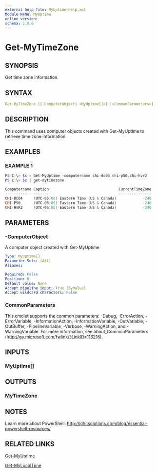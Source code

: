 ```yaml
---
external help file: MyUptime-help.xml
Module Name: MyUptime
online version:
schema: 2.0.0
---
```


# Get-MyTimeZone

## SYNOPSIS

Get time zone information.

## SYNTAX

```yaml
Get-MyTimeZone [[-ComputerObject] <MyUptime[]>] [<CommonParameters>]
```

## DESCRIPTION

This command uses computer objects created with Get-MyUptime to retrieve time zone information.

## EXAMPLES

### EXAMPLE 1

```powershell
PS C:\> $c = Get-MyUptime -computername chi-dc04,chi-p50,chi-hvr2
PS C:\> $c | get-mytimezone

Computername Caption                                CurrentTimeZone
------------ -------                                ---------------
CHI-DC04     (UTC-05:00) Eastern Time (US & Canada)            -240
CHI-P50      (UTC-05:00) Eastern Time (US & Canada)            -240
CHI-HVR2     (UTC-05:00) Eastern Time (US & Canada)            -240
```

## PARAMETERS

### -ComputerObject

A computer object created with Get-MyUptime

```yaml
Type: MyUptime[]
Parameter Sets: (All)
Aliases:

Required: False
Position: 0
Default value: None
Accept pipeline input: True (ByValue)
Accept wildcard characters: False
```

### CommonParameters

This cmdlet supports the common parameters: -Debug, -ErrorAction, -ErrorVariable, -InformationAction, -InformationVariable, -OutVariable, -OutBuffer, -PipelineVariable, -Verbose, -WarningAction, and -WarningVariable. For more information, see about_CommonParameters (http://go.microsoft.com/fwlink/?LinkID=113216).

## INPUTS

### MyUptime[]

## OUTPUTS

### MyTimeZone

## NOTES

Learn more about PowerShell: http://jdhitsolutions.com/blog/essential-powershell-resources/

## RELATED LINKS

[Get-MyUptime]()

[Get-MyLocalTime]()
